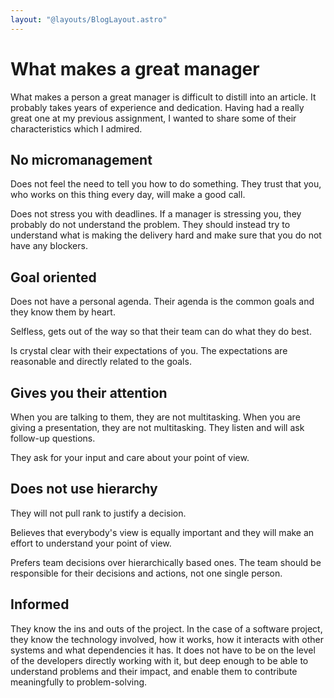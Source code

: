 ```yaml
---
layout: "@layouts/BlogLayout.astro"
---
```


# What makes a great manager

What makes a person a great manager is difficult to distill into an article. It probably takes years of experience and dedication. Having had a really great one at my previous assignment, I wanted to share some of their characteristics which I admired.

## No micromanagement 
Does not feel the need to tell you how to do something. They trust that you, who works on this thing every day, will make a good call.

Does not stress you with deadlines. If a manager is stressing you, they probably do not understand the problem. They should instead try to understand what is making the delivery hard and make sure that you do not have any blockers.

## Goal oriented
Does not have a personal agenda. Their agenda is the common goals and they know them by heart.

Selfless, gets out of the way so that their team can do what they do best.

Is crystal clear with their expectations of you. The expectations are reasonable and directly related to the goals.

## Gives you their attention
When you are talking to them, they are not multitasking. When you are giving a presentation, they are not multitasking. They listen and will ask follow-up questions.

They ask for your input and care about your point of view.

## Does not use hierarchy
They will not pull rank to justify a decision.

Believes that everybody's view is equally important and they will make an effort to understand your point of view.

Prefers team decisions over hierarchically based ones. The team should be responsible for their decisions and actions, not one single person.

## Informed
They know the ins and outs of the project. In the case of a software project, they know the technology involved, how it works, how it interacts with other systems and what dependencies it has. It does not have to be on the level of the developers directly working with it, but deep enough to be able to understand problems and their impact, and enable them to contribute meaningfully to problem-solving.
